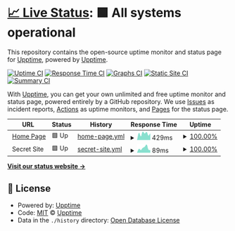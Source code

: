 # [📈 Live Status](https://upptime.coworkingcrescer.com.br): <!--live status--> **🟩 All systems operational**

This repository contains the open-source uptime monitor and status page for [Upptime](https://upptime.js.org), powered by [Upptime](https://github.com/upptime/upptime).

[![Uptime CI](https://github.com/koj-co/upptime/workflows/Uptime%20CI/badge.svg)](https://github.com/koj-co/upptime/actions?query=workflow%3A%22Uptime+CI%22)
[![Response Time CI](https://github.com/koj-co/upptime/workflows/Response%20Time%20CI/badge.svg)](https://github.com/koj-co/upptime/actions?query=workflow%3A%22Response+Time+CI%22)
[![Graphs CI](https://github.com/koj-co/upptime/workflows/Graphs%20CI/badge.svg)](https://github.com/koj-co/upptime/actions?query=workflow%3A%22Graphs+CI%22)
[![Static Site CI](https://github.com/koj-co/upptime/workflows/Static%20Site%20CI/badge.svg)](https://github.com/koj-co/upptime/actions?query=workflow%3A%22Static+Site+CI%22)
[![Summary CI](https://github.com/koj-co/upptime/workflows/Summary%20CI/badge.svg)](https://github.com/koj-co/upptime/actions?query=workflow%3A%22Summary+CI%22)

With [Upptime](https://upptime.js.org), you can get your own unlimited and free uptime monitor and status page, powered entirely by a GitHub repository. We use [Issues](https://github.com/upptime/upptime/issues) as incident reports, [Actions](https://github.com/upptime/upptime/actions) as uptime monitors, and [Pages](https://upptime.coworkingcrescer.com.br) for the status page.

<!--start: status pages-->
<!-- This summary is generated by Upptime (https://github.com/upptime/upptime) -->
<!-- Do not edit this manually, your changes will be overwritten -->
<!-- prettier-ignore -->
| URL | Status | History | Response Time | Uptime |
| --- | ------ | ------- | ------------- | ------ |
| <img alt="" src="https://favicons.githubusercontent.com/www.coworkingcrescer.com.br" height="13"> [Home Page](http://www.coworkingcrescer.com.br) | 🟩 Up | [home-page.yml](https://github.com/coworkingcrescer/upptime/commits/HEAD/history/home-page.yml) | <details><summary><img alt="Response time graph" src="./graphs/home-page/response-time-week.png" height="20"> 429ms</summary><br><a href="https://upptime.coworkingcrescer.com.br/history/home-page"><img alt="Response time 306" src="https://img.shields.io/endpoint?url=https%3A%2F%2Fraw.githubusercontent.com%2Fcoworkingcrescer%2Fupptime%2FHEAD%2Fapi%2Fhome-page%2Fresponse-time.json"></a><br><a href="https://upptime.coworkingcrescer.com.br/history/home-page"><img alt="24-hour response time 447" src="https://img.shields.io/endpoint?url=https%3A%2F%2Fraw.githubusercontent.com%2Fcoworkingcrescer%2Fupptime%2FHEAD%2Fapi%2Fhome-page%2Fresponse-time-day.json"></a><br><a href="https://upptime.coworkingcrescer.com.br/history/home-page"><img alt="7-day response time 429" src="https://img.shields.io/endpoint?url=https%3A%2F%2Fraw.githubusercontent.com%2Fcoworkingcrescer%2Fupptime%2FHEAD%2Fapi%2Fhome-page%2Fresponse-time-week.json"></a><br><a href="https://upptime.coworkingcrescer.com.br/history/home-page"><img alt="30-day response time 351" src="https://img.shields.io/endpoint?url=https%3A%2F%2Fraw.githubusercontent.com%2Fcoworkingcrescer%2Fupptime%2FHEAD%2Fapi%2Fhome-page%2Fresponse-time-month.json"></a><br><a href="https://upptime.coworkingcrescer.com.br/history/home-page"><img alt="1-year response time 306" src="https://img.shields.io/endpoint?url=https%3A%2F%2Fraw.githubusercontent.com%2Fcoworkingcrescer%2Fupptime%2FHEAD%2Fapi%2Fhome-page%2Fresponse-time-year.json"></a></details> | <details><summary><a href="https://upptime.coworkingcrescer.com.br/history/home-page">100.00%</a></summary><a href="https://upptime.coworkingcrescer.com.br/history/home-page"><img alt="All-time uptime 100.00%" src="https://img.shields.io/endpoint?url=https%3A%2F%2Fraw.githubusercontent.com%2Fcoworkingcrescer%2Fupptime%2FHEAD%2Fapi%2Fhome-page%2Fuptime.json"></a><br><a href="https://upptime.coworkingcrescer.com.br/history/home-page"><img alt="24-hour uptime 100.00%" src="https://img.shields.io/endpoint?url=https%3A%2F%2Fraw.githubusercontent.com%2Fcoworkingcrescer%2Fupptime%2FHEAD%2Fapi%2Fhome-page%2Fuptime-day.json"></a><br><a href="https://upptime.coworkingcrescer.com.br/history/home-page"><img alt="7-day uptime 100.00%" src="https://img.shields.io/endpoint?url=https%3A%2F%2Fraw.githubusercontent.com%2Fcoworkingcrescer%2Fupptime%2FHEAD%2Fapi%2Fhome-page%2Fuptime-week.json"></a><br><a href="https://upptime.coworkingcrescer.com.br/history/home-page"><img alt="30-day uptime 100.00%" src="https://img.shields.io/endpoint?url=https%3A%2F%2Fraw.githubusercontent.com%2Fcoworkingcrescer%2Fupptime%2FHEAD%2Fapi%2Fhome-page%2Fuptime-month.json"></a><br><a href="https://upptime.coworkingcrescer.com.br/history/home-page"><img alt="1-year uptime 100.00%" src="https://img.shields.io/endpoint?url=https%3A%2F%2Fraw.githubusercontent.com%2Fcoworkingcrescer%2Fupptime%2FHEAD%2Fapi%2Fhome-page%2Fuptime-year.json"></a></details>
| <img alt="" src="https://favicons.githubusercontent.com/null" height="13"> Secret Site | 🟩 Up | [secret-site.yml](https://github.com/coworkingcrescer/upptime/commits/HEAD/history/secret-site.yml) | <details><summary><img alt="Response time graph" src="./graphs/secret-site/response-time-week.png" height="20"> 89ms</summary><br><a href="https://upptime.coworkingcrescer.com.br/history/secret-site"><img alt="Response time 81" src="https://img.shields.io/endpoint?url=https%3A%2F%2Fraw.githubusercontent.com%2Fcoworkingcrescer%2Fupptime%2FHEAD%2Fapi%2Fsecret-site%2Fresponse-time.json"></a><br><a href="https://upptime.coworkingcrescer.com.br/history/secret-site"><img alt="24-hour response time 50" src="https://img.shields.io/endpoint?url=https%3A%2F%2Fraw.githubusercontent.com%2Fcoworkingcrescer%2Fupptime%2FHEAD%2Fapi%2Fsecret-site%2Fresponse-time-day.json"></a><br><a href="https://upptime.coworkingcrescer.com.br/history/secret-site"><img alt="7-day response time 89" src="https://img.shields.io/endpoint?url=https%3A%2F%2Fraw.githubusercontent.com%2Fcoworkingcrescer%2Fupptime%2FHEAD%2Fapi%2Fsecret-site%2Fresponse-time-week.json"></a><br><a href="https://upptime.coworkingcrescer.com.br/history/secret-site"><img alt="30-day response time 76" src="https://img.shields.io/endpoint?url=https%3A%2F%2Fraw.githubusercontent.com%2Fcoworkingcrescer%2Fupptime%2FHEAD%2Fapi%2Fsecret-site%2Fresponse-time-month.json"></a><br><a href="https://upptime.coworkingcrescer.com.br/history/secret-site"><img alt="1-year response time 81" src="https://img.shields.io/endpoint?url=https%3A%2F%2Fraw.githubusercontent.com%2Fcoworkingcrescer%2Fupptime%2FHEAD%2Fapi%2Fsecret-site%2Fresponse-time-year.json"></a></details> | <details><summary><a href="https://upptime.coworkingcrescer.com.br/history/secret-site">100.00%</a></summary><a href="https://upptime.coworkingcrescer.com.br/history/secret-site"><img alt="All-time uptime 100.00%" src="https://img.shields.io/endpoint?url=https%3A%2F%2Fraw.githubusercontent.com%2Fcoworkingcrescer%2Fupptime%2FHEAD%2Fapi%2Fsecret-site%2Fuptime.json"></a><br><a href="https://upptime.coworkingcrescer.com.br/history/secret-site"><img alt="24-hour uptime 100.00%" src="https://img.shields.io/endpoint?url=https%3A%2F%2Fraw.githubusercontent.com%2Fcoworkingcrescer%2Fupptime%2FHEAD%2Fapi%2Fsecret-site%2Fuptime-day.json"></a><br><a href="https://upptime.coworkingcrescer.com.br/history/secret-site"><img alt="7-day uptime 100.00%" src="https://img.shields.io/endpoint?url=https%3A%2F%2Fraw.githubusercontent.com%2Fcoworkingcrescer%2Fupptime%2FHEAD%2Fapi%2Fsecret-site%2Fuptime-week.json"></a><br><a href="https://upptime.coworkingcrescer.com.br/history/secret-site"><img alt="30-day uptime 100.00%" src="https://img.shields.io/endpoint?url=https%3A%2F%2Fraw.githubusercontent.com%2Fcoworkingcrescer%2Fupptime%2FHEAD%2Fapi%2Fsecret-site%2Fuptime-month.json"></a><br><a href="https://upptime.coworkingcrescer.com.br/history/secret-site"><img alt="1-year uptime 100.00%" src="https://img.shields.io/endpoint?url=https%3A%2F%2Fraw.githubusercontent.com%2Fcoworkingcrescer%2Fupptime%2FHEAD%2Fapi%2Fsecret-site%2Fuptime-year.json"></a></details>

<!--end: status pages-->

[**Visit our status website →**](https://upptime.coworkingcrescer.com.br)

## 📄 License

- Powered by: [Upptime](https://github.com/upptime/upptime)
- Code: [MIT](./LICENSE) © [Upptime](https://upptime.js.org)
- Data in the `./history` directory: [Open Database License](https://opendatacommons.org/licenses/odbl/1-0/)
